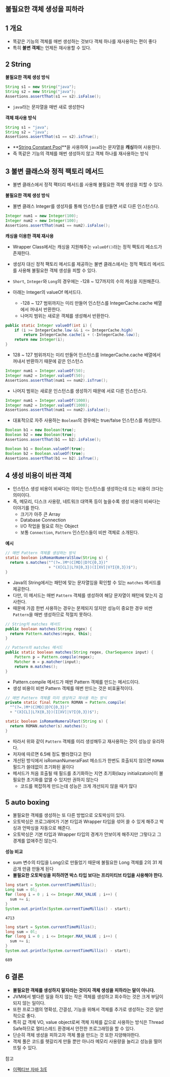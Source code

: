 ## 불필요한 객체 생성을 피하라



## 1 개요

* 똑같은 기능의 객체를 매번 생성하는 것보다 객체 하나를 재사용하는 편이 좋다
* 특히 **불변 객체**는 언제든 재사용할 수 있다.



## 2 String

**불필요한 객체 생성 방식**

```java
String s1 = new String("java");
String s2 = new String("java");
Assertions.assertThat(s1 == s2).isFalse();
```

* `java`라는 문자열을 매번 새로 생성한다



**객체 재사용 방식**

```java
String s1 = "java";
String s2 = "java";
Assertions.assertThat(s1 == s2).isTrue();
```

* **[String Constant Pool](https://starkying.tistory.com/entry/what-is-java-string-pool)**을 사용하여 `java`라는 문자열을 **캐싱**하여 사용한다.
* 즉 똑같은 기능의 객체를 매번 생성하지 않고 객체 하나를 재사용하는 방식



## 3 불변 클래스와 정적 팩토리 메서드

- 불변 클래스에서 정적 팩터리 메서드를 사용해 불필요한 객체 생성을 피할 수 있다.



**불필요한 객체 생성 방식**

- 불변 클래스 Integer를 생성자를 통해 인스턴스를 만들면 서로 다른 인스턴스다.

```java
Integer num1 = new Integer(100);
Integer num2 = new Integer(100);
Assertions.assertThat(num1 == num2).isFalse();
```



**캐싱을 이용한 객체 재사용**

- Wrapper Class에서는 캐싱을 지원해주는 `valueOf()`라는 정적 팩토리 메소드가 존재한다.
- 생성자 대신 정적 팩토리 메서드를 제공하는 불변 클래스에서는 정적 팩토리 메서드를 사용해 불필요한 객체 생성을 피할 수 있다.
- `Short`, `Integer`와 `Long`의 경우에는 -128 ~ 127까지의 수의 캐싱을 지원해준다.

- 아래는 Integer의 valueOf 메서드다.
  - -128 ~ 127 범위까지는 미리 만들어 인스턴스를 IntegerCache.cache 배열에서 꺼내서 반환한다.
  - 나머지 범위는 새로운 객체를 생성해서 반환한다.

```java
public static Integer valueOf(int i) {
    if (i >= IntegerCache.low && i <= IntegerCache.high)
        return IntegerCache.cache[i + (-IntegerCache.low)];
    return new Integer(i);
}
```

- 128 ~ 127 범위까지는 미리 만들어 인스턴스를 IntegerCache.cache 배열에서 꺼내서 반환하기 때문에 같은 인스턴스

```java
Integer num1 = Integer.valueOf(50);
Integer num2 = Integer.valueOf(50);
Assertions.assertThat(num1 == num2).isTrue();
```

- 나머지 범위는 새로운 인스턴스를 생성하기 때문에 서로 다른 인스턴스다.

```java
Integer num1 = Integer.valueOf(1000);
Integer num2 = Integer.valueOf(1000);
Assertions.assertThat(num1 == num2).isFalse();
```

* 대표적으로 자주 사용하는 `Boolean`의 경우에는 true/false 인스턴스를 캐싱한다.

```java
Boolean b1 = new Boolean(true);
Boolean b2 = new Boolean(true);
Assertions.assertThat(b1 == b2).isFalse();
```

```java
Boolean b1 = Boolean.valueOf(true);
Boolean b2 = Boolean.valueOf(true);
Assertions.assertThat(b1 == b2).isTrue();
```



## 4 생성 비용이 비싼 객체

* 인스턴스 생성 비용이 비싸다는 의미는 인스턴스를 생성하는데 드는 비용이 크다는 의미이다. 
* 즉, 메모리, 디스크 사용랑, 네트워크 대역폭 등이 높을수록 생성 비용이 비싸다는 이야기를 한다.
  * 크기가 아주 큰 Array
  * Database Connection
  * I/O 작업을 필요로 하는 Object
  * 보통 `Connection`, `Pattern` 인스턴스들이 비싼 객체로 소개된다.



**예시**

```java
// 매번 Pattern 객체를 생성하는 방식
static boolean isRomanNumeralSlow(String s) {
  return s.matches("^(?=.)M*(C[MD]|D?C{0,3})"
                   + "(X[CL]|L?X{0,3})(I[XV]|V?I{0,3})$");
}
```

* Java의 String에서는 패턴에 맞는 문자열임을 확인할 수 있는 `matches` 메서드를 제공한다.
* 다만, 이 메서드는 매번 `Pattern` 객체를 생성하여 해당 문자열이 패턴에 맞는지 검사한다. 
* 때문에 가끔 한번 사용하는 경우는 문제되지 않지만 성능이 중요한 경우 비싼 `Pattern`을 매번 생성하므로 적절치 못하다. 

```java
// String의 matches 메서드
public boolean matches(String regex) {
  return Pattern.matches(regex, this);
}
```

```java
// Pattern의 matches 메서드
public static boolean matches(String regex, CharSequence input) {
    Pattern p = Pattern.compile(regex);
    Matcher m = p.matcher(input);
    return m.matches();
}
```

- Pattern.compile 메서드가 매번 Pattern 객체를 만드는 메서드이다.
- 생성 비용이 비싼 Pattern 객체를 매번 만드는 것은 비효율적이다.

```java
// 매번 Pattern 객체를 미리 생성하고 재사용 하는 방식
private static final Pattern ROMAN = Pattern.compile(
  "^(?=.)M*(C[MD]|D?C{0,3})"
  + "(X[CL]|L?X{0,3})(I[XV]|V?I{0,3})$");

static boolean isRomanNumeralFast(String s) {
  return ROMAN.matcher(s).matches();
}
```

* 따라서  위와 같이 `Pattern` 객체를 미리 생성해두고 재사용하는 것이 성능상 유리하다.
* 저자에 따르면 6.5배 정도 빨라졌다고 한다
* 개선된 방식에서 isRomanNumeralFast 메소드가 한번도 호출되지 않으면 `ROMAN` 필드가 쓸데없이 초기화된 꼴이다
* 메서드가 처음 호출될 때 필드를 초기화하는 지연 초기화(lazy initializatoin)이 불필요한 초기화를 없앨 수 있지만 권하지 않는다
  * 코드를 복잡하게 만드는데 성능은 크게 개선되지 않을 때가 많다



## 5 auto boxing

* 불필요한 객체를 생성하는 또 다른 방법으로 오토박싱이 있다. 
* 오토박싱은 프로그래머가 기본 타입과 Wrapper 타입을 섞어 쓸 수 있게 해주고 박싱과 언박싱을 자동으로 해준다.
* 오토박싱은 기본 타입과 Wrapper 타입의 경계가 안보이게 해주지만 그렇다고 그 경계를 없애주진 않는다.



**성능 비교**

* sum 변수의 타입을 Long으로 만들었기 때문에 불필요한 Long 객체를 2의 31 제곱개 만큼 만들게 된다
* **불필요한 오토박싱을 피하려면 박스 타입 보다는 프리미티브 타입을 사용해야 한다.**

```java
long start = System.currentTimeMillis();
Long sum = 0l;
for (long i = 0 ; i <= Integer.MAX_VALUE ; i++) {
  sum += i;
}
System.out.println(System.currentTimeMillis() - start);
```

```
4713
```

```java
long start = System.currentTimeMillis();
long sum = 0l;
for (long i = 0 ; i <= Integer.MAX_VALUE ; i++) {
  sum += i;
}
System.out.println(System.currentTimeMillis() - start);
```

```
689
```



## 6 결론

* **불필요한 객체를 생성하지 말자라는 것이지 객체 생성을 피하라는 말이 아니다.**
* JVM에서 별다른 일을 하지 않는 작은 객체를 생성하고 회수하는 것은 크게 부담이 되지 않는 일이다. 
* 또한 프로그램의 명확성, 간결성, 기능을 위해서 객체를 추가로 생성하는 것은 일반적으로 좋다. 
* 특히 값 객체 VO, value object로써 객체 자체를 값으로 사용하는 방식은 Thread Safe하므로 멀티스레드 환경에서 안전한 프로그래밍을 할 수 있다.
* 단순히 객체 생성을 피하고자 객체 풀을 만드는 것 또한 지양해야한다. 
* 객체 풀은 코드를 헷갈리게 만들 뿐만 아니라 메모리 사용량을 늘리고 성능을 떨어뜨릴 수 있다.



참고

* [이펙티브 자바 3/E](http://www.kyobobook.co.kr/product/detailViewKor.laf?mallGb=KOR&ejkGb=KOR&barcode=9788966262281)